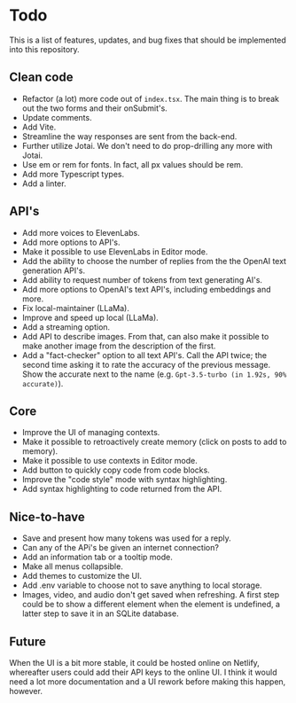 # Todo

This is a list of features, updates, and bug fixes that should be implemented into this repository.

## Clean code

- Refactor (a lot) more code out of `index.tsx`. The main thing is to break out the two forms and their onSubmit's.
- Update comments.
- Add Vite.
- Streamline the way responses are sent from the back-end.
- Further utilize Jotai. We don't need to do prop-drilling any more with Jotai.
- Use em or rem for fonts. In fact, all px values should be rem.
- Add more Typescript types.
- Add a linter.

## API's

- Add more voices to ElevenLabs.
- Add more options to API's.
- Make it possible to use ElevenLabs in Editor mode.
- Add the ability to choose the number of replies from the the OpenAI text generation API's.
- Add ability to request number of tokens from text generating AI's.
- Add more options to OpenAI's text API's, including embeddings and more.
- Fix local-maintainer (LLaMa).
- Improve and speed up local (LLaMa).
- Add a streaming option.
- Add API to describe images. From that, can also make it possible to make another image from the description of the first.
- Add a "fact-checker" option to all text API's. Call the API twice; the second time asking it to rate the accuracy of the previous message. Show the accurate next to the name (e.g. `Gpt-3.5-turbo (in 1.92s, 90% accurate)`).

## Core

- Improve the UI of managing contexts.
- Make it possible to retroactively create memory (click on posts to add to memory).
- Make it possible to use contexts in Editor mode.
- Add button to quickly copy code from code blocks.
- Improve the "code style" mode with syntax highlighting.
- Add syntax highlighting to code returned from the API.

## Nice-to-have

- Save and present how many tokens was used for a reply.
- Can any of the APi's be given an internet connection?
- Add an information tab or a tooltip mode.
- Make all menus collapsible.
- Add themes to customize the UI.
- Add .env variable to choose not to save anything to local storage.
- Images, video, and audio don't get saved when refreshing. A first step could be to show a different element when the element is undefined, a latter step to save it in an SQLite database.

## Future

When the UI is a bit more stable, it could be hosted online on Netlify, whereafter users could add their API keys to the online UI. I think it would need a lot more documentation and a UI rework before making this happen, however.
